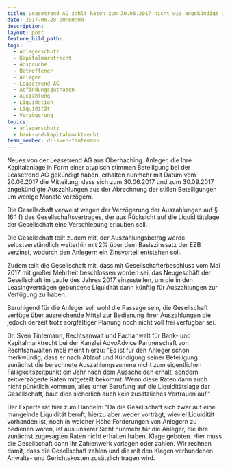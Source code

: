 ```yaml
---
title: Leasetrend AG zahlt Raten zum 30.06.2017 nicht wie angekündigt aus.
date: 2017-06-28 00:00:00
description:
layout: post
feature_bild_path:
tags:
  - Anlegerschutz
  - Kapitalmarktrecht
  - Ansprüche
  - Betroffener
  - Anleger
  - Leasetrend AG
  - Abfindungsguthaben
  - Auszahlung
  - Liquidation
  - Liquidität
  - Verzögerung
topics:
  - anlegerschutz
  - bank-und-kapitalmarktrecht
team_member: dr-sven-tintemann
---
```



Neues von der Leasetrend AG aus Oberhaching. Anleger, die Ihre Kapitalanlage in Form einer atypisch stimmen Beteiligung bei der Leasetrend AG gekündigt haben, erhalten nunmehr mit Datum vom 20.06.2017 die Mitteilung, dass sich zum 30.06.2017 und zum 30.09.2017 angekündigte Auszahlungen aus der Abrechnung der stillen Beteiligungen um wenige Monate verzögern.

Die Gesellschaft verweist wegen der Verzögerung der Auszahlungen auf § 16.1 f) des Gesellschaftsvertrages, der aus Rücksicht auf die Liquiditätslage der Gesellschaft eine Verschiebung erlauben soll.

Die Gesellschaft teilt zudem mit, der Auszahlungsbetrag werde selbstverständlich weiterhin mit 2% über dem Basiszinssatz der EZB verzinst, wodurch den Anlegern ein Zinsvorteil entstehen soll.

Zudem teilt die Gesellschaft mit, dass mit Gesellschafterbeschluss vom Mai 2017 mit großer Mehrheit beschlossen worden sei, das Neugeschäft der Gesellschaft im Laufe des Jahres 2017 einzustellen, um die in den Leasingverträgen gebundene Liquidität dann künftig für Auszahlungen zur Verfügung zu haben.

Beruhigend für die Anleger soll wohl die Passage sein, die Gesellschaft verfüge über ausreichende Mittel zur Bedienung ihrer Auszahlungen die jedoch derzeit trotz sorgfältiger Planung noch nicht voll frei verfügbar sei.

Dr. Sven Tintemann, Rechtsanwalt und Fachanwalt für Bank- und Kapitalmarktrecht bei der Kanzlei AdvoAdvice Partnerschaft von Rechtsanwälten mbB meint hierzu: "Es ist für den Anleger schon merkwürdig, dass er nach Ablauf und Kündigung seiner Beteiligung zunächst die berechnete Auszahlungssumme nicht zum eigentlichen Fälligkeitszeitpunkt ein Jahr nach dem Ausscheiden erhält, sondern zeitverzögerte Raten mitgeteilt bekommt. Wenn diese Raten dann auch nicht pünktlich kommen, alles unter Berufung auf die Liquiditätslage der Gesellschaft, baut dies sicherlich auch kein zusätzliches Vertrauen auf."

Der Experte rät hier zum Handeln: "Da die Gesellschaft sich zwar auf eine mangelnde Liquidität beruft, hierzu aber weder vorträgt, wieviel Liquidität vorhanden ist, noch in welcher Höhe Forderungen von Anlegern zu bedienen wären, ist aus unserer Sicht nunmehr für die Anleger, die ihre zunächst zugesagten Raten nicht erhalten haben, Klage geboten. Hier muss die Gesellschaft dann ihr Zahlenwerk vorlegen oder zahlen. Wir rechnen damit, dass die Gesellschaft zahlen und die mit den Klagen verbundenen Anwalts- und Gerichtskosten zusätzlich tragen wird.